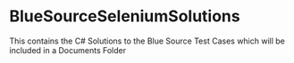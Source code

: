 # BlueSourceSeleniumSolutions
This contains the C# Solutions to the Blue Source Test Cases which will be included in a Documents Folder
